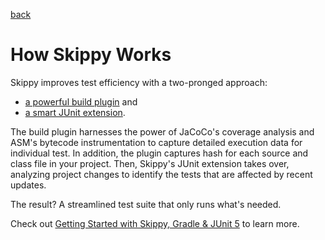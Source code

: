 [back](README.md)

# How Skippy Works

Skippy improves test efficiency with a two-pronged approach: 
- [a powerful build plugin](https://github.com/skippy-io/skippy-gradle/blob/main/skippy-gradle-plugin/README.md#skippy-gradle-plugin) and 
- [a smart JUnit extension](https://github.com/skippy-io/skippy-junit5/blob/main/README.md#skippy-junit5). 

The build plugin harnesses the power of JaCoCo's coverage analysis and ASM's bytecode instrumentation to capture 
detailed execution data for individual test. In addition, the plugin captures hash for each source and class file
in your project. Then, Skippy's JUnit extension takes over, analyzing project changes to identify the tests that
are affected by recent updates.


The result? A streamlined test suite that only runs what's needed.

Check out [Getting Started with Skippy, Gradle & JUnit 5](tutorials/getting-started-with-gradle-and-junit5/README.md) to
learn more.